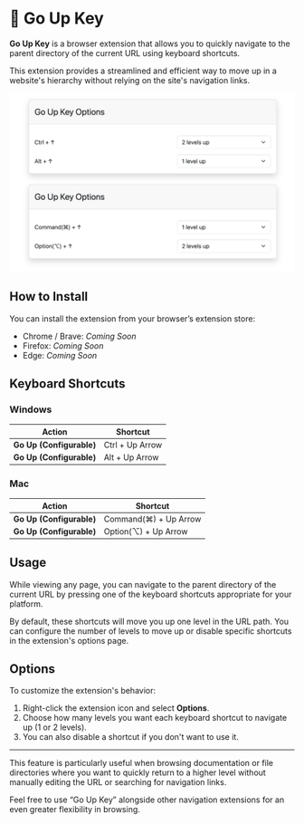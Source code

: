# 🚀 Go Up Key

**Go Up Key** is a browser extension that allows you to quickly navigate to the parent directory of the current URL using keyboard shortcuts.

This extension provides a streamlined and efficient way to move up in a website's hierarchy without relying on the site's navigation links.

![Screenshot](./screenshots/1280x800.png)

## How to Install

You can install the extension from your browser’s extension store:

- Chrome / Brave: *Coming Soon*
- Firefox: *Coming Soon*
- Edge: *Coming Soon*

## Keyboard Shortcuts

### Windows

| Action                   | Shortcut             |
|--------------------------|----------------------|
| **Go Up (Configurable)** | Ctrl + Up Arrow      |
| **Go Up (Configurable)** | Alt + Up Arrow       |

### Mac

| Action                   | Shortcut                   |
|--------------------------|----------------------------|
| **Go Up (Configurable)** | Command(⌘) + Up Arrow      |
| **Go Up (Configurable)** | Option(⌥) + Up Arrow       |

## Usage

While viewing any page, you can navigate to the parent directory of the current URL by pressing one of the keyboard shortcuts appropriate for your platform.

By default, these shortcuts will move you up one level in the URL path. You can configure the number of levels to move up or disable specific shortcuts in the extension's options page.

## Options

To customize the extension's behavior:

1. Right-click the extension icon and select **Options**.
2. Choose how many levels you want each keyboard shortcut to navigate up (1 or 2 levels).
3. You can also disable a shortcut if you don't want to use it.

---

This feature is particularly useful when browsing documentation or file directories where you want to quickly return to a higher level without manually editing the URL or searching for navigation links.

Feel free to use “Go Up Key” alongside other navigation extensions for an even greater flexibility in browsing.
